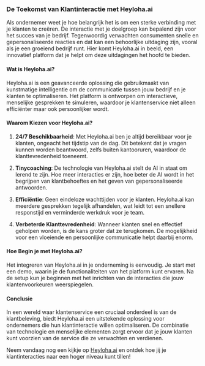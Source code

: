 ### De Toekomst van Klantinteractie met Heyloha.ai

Als ondernemer weet je hoe belangrijk het is om een sterke verbinding met je klanten te creëren. De interactie met je doelgroep kan bepalend zijn voor het succes van je bedrijf. Tegenwoordig verwachten consumenten snelle en gepersonaliseerde reacties en dat kan een behoorlijke uitdaging zijn, vooral als je een groeiend bedrijf runt. Hier komt Heyloha.ai in beeld, een innovatief platform dat je helpt om deze uitdagingen het hoofd te bieden.

#### Wat is Heyloha.ai?
Heyloha.ai is een geavanceerde oplossing die gebruikmaakt van kunstmatige intelligentie om de communicatie tussen jouw bedrijf en je klanten te optimaliseren. Het platform is ontworpen om interactieve, menselijke gesprekken te simuleren, waardoor je klantenservice niet alleen efficiënter maar ook persoonlijker wordt. 

#### Waarom Kiezen voor Heyloha.ai?
1. **24/7 Beschikbaarheid**: Met Heyloha.ai ben je altijd bereikbaar voor je klanten, ongeacht het tijdstip van de dag. Dit betekent dat je vragen kunnen worden beantwoord, zelfs buiten kantooruren, waardoor de klanttevredenheid toeneemt.

2. **Tinycoaching**: De technologie van Heyloha.ai stelt de AI in staat om lerend te zijn. Hoe meer interacties er zijn, hoe beter de AI wordt in het begrijpen van klantbehoeftes en het geven van gepersonaliseerde antwoorden.

3. **Efficiëntie**: Geen eindeloze wachttijden voor je klanten. Heyloha.ai kan meerdere gesprekken tegelijk afhandelen, wat leidt tot een snellere responstijd en verminderde werkdruk voor je team.

4. **Verbeterde Klanttevredenheid**: Wanneer klanten snel en effectief geholpen worden, is de kans groter dat ze terugkomen. De mogelijkheid voor een vloeiende en persoonlijke communicatie helpt daarbij enorm.

#### Hoe Begin je met Heyloha.ai?
Het integreren van Heyloha.ai in je onderneming is eenvoudig. Je start met een demo, waarin je de functionaliteiten van het platform kunt ervaren. Na de setup kun je beginnen met het inrichten van de interacties die jouw klantenvoorkeuren weerspiegelen.

#### Conclusie
In een wereld waar klantenservice een cruciaal onderdeel is van de klantbeleving, biedt Heyloha.ai een uitstekende oplossing voor ondernemers die hun klantinteractie willen optimaliseren. De combinatie van technologie en menselijke elementen zorgt ervoor dat je jouw klanten kunt voorzien van de service die ze verwachten en verdienen.  

Neem vandaag nog een kijkje op [Heyloha.ai](https://Heyloha.ai) en ontdek hoe jij je klantinteracties naar een hoger niveau kunt tillen!